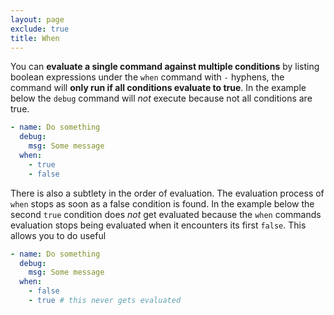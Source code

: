 ```yaml
---
layout: page
exclude: true
title: When
---
```


You can **evaluate a single command against multiple conditions** by listing boolean expressions under the `when` command with `-` hyphens, the command will **only run if all conditions evaluate to true**.  In the example below the `debug` command will *not* execute because not all conditions are true.
```yaml
- name: Do something
  debug:
    msg: Some message
  when:
    - true
    - false
```

There is also a subtlety in the order of evaluation. The evaluation process of `when` stops as soon as a false condition is found. In the example below the second `true` condition does *not* get evaluated because the `when` commands evaluation stops being evaluated when it encounters its first `false`. This allows you to do useful 
```yaml
- name: Do something
  debug:
    msg: Some message
  when:
    - false    
    - true # this never gets evaluated
```
<!--stackedit_data:
eyJoaXN0b3J5IjpbLTE0Nzk4NjY5ODJdfQ==
-->